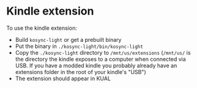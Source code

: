 # Kindle extension

To use the kindle extension:

- Build `kosync-light` or get a prebuilt binary
- Put the binary in `./kosync-light/bin/kosync-light`
- Copy the `./kosync-light` directory to `/mnt/us/extensions` (`/mnt/us/` is the directory the kindle exposes to a computer when connected via USB. If you have a modded kindle you probably already have an extensions folder in the root of your kindle's "USB")
- The extension should appear in KUAL
